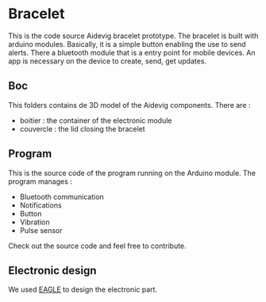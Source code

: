# Bracelet

This is the code source Aidevig bracelet prototype. The bracelet is built with arduino modules. 
Basically, it is a simple button enabling the use to send alerts. There a bluetooth module that is a entry point for mobile devices.
An app is necessary on the device to create, send, get updates.

## Boc

This folders contains de 3D model of the Aidevig components.
There are : 
* boitier : the container of the electronic module
* couvercle : the lid closing the bracelet

## Program

This is the source code of the program running on the Arduino module. The program manages : 
* Bluetooth communication
* Notifications
* Button
* Vibration
* Pulse sensor

Check out the source code and feel free to contribute.

## Electronic design

We used [EAGLE](http://www.cadsoftusa.com/) to design the electronic part.
